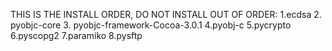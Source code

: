 THIS IS THE INSTALL ORDER, DO NOT INSTALL OUT OF ORDER:
1.ecdsa
2. pyobjc-core
3. pyobjc-framework-Cocoa-3.0.1
4.pyobj-c
5.pycrypto
6.pyscopg2
7.paramiko
8.pysftp